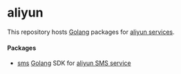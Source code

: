 # aliyun

This repository hosts [Golang](https://golang.org) packages for [aliyun services](https://aliyun.com).

#### Packages
* [sms](./sms)
  [Golang](https://golang.org) SDK for [aliyun SMS service](https://www.aliyun.com/product/sms)
